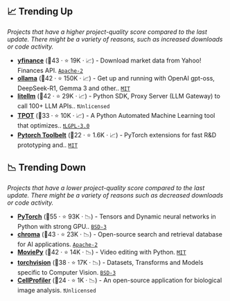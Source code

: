 ## 📈 Trending Up

_Projects that have a higher project-quality score compared to the last update. There might be a variety of reasons, such as increased downloads or code activity._

- <b><a href="https://github.com/ranaroussi/yfinance">yfinance</a></b> (🥇43 ·  ⭐ 19K · 📈) - Download market data from Yahoo! Finances API. <code><a href="http://bit.ly/3nYMfla">Apache-2</a></code>
- <b><a href="https://github.com/ollama/ollama">ollama</a></b> (🥈42 ·  ⭐ 150K · 📈) - Get up and running with OpenAI gpt-oss, DeepSeek-R1, Gemma 3 and other.. <code><a href="http://bit.ly/34MBwT8">MIT</a></code>
- <b><a href="https://github.com/BerriAI/litellm">litellm</a></b> (🥇42 ·  ⭐ 29K · 📈) - Python SDK, Proxy Server (LLM Gateway) to call 100+ LLM APIs.. <code>❗Unlicensed</code>
- <b><a href="https://github.com/EpistasisLab/tpot">TPOT</a></b> (🥈33 ·  ⭐ 10K · 📈) - A Python Automated Machine Learning tool that optimizes.. <code><a href="http://bit.ly/37RvQcA">❗️LGPL-3.0</a></code> <code><img src="https://git.io/JLy1F" style="display:inline;" width="13" height="13"></code>
- <b><a href="https://github.com/BloodAxe/pytorch-toolbelt">Pytorch Toolbelt</a></b> (🥉22 ·  ⭐ 1.6K · 📈) - PyTorch extensions for fast R&D prototyping and.. <code><a href="http://bit.ly/34MBwT8">MIT</a></code> <code><img src="https://git.io/JLy1Q" style="display:inline;" width="13" height="13"></code>

## 📉 Trending Down

_Projects that have a lower project-quality score compared to the last update. There might be a variety of reasons such as decreased downloads or code activity._

- <b><a href="https://github.com/pytorch/pytorch">PyTorch</a></b> (🥇55 ·  ⭐ 93K · 📉) - Tensors and Dynamic neural networks in Python with strong GPU.. <code><a href="http://bit.ly/3aKzpTv">BSD-3</a></code> <code><img src="https://git.io/JLy1Q" style="display:inline;" width="13" height="13"></code>
- <b><a href="https://github.com/chroma-core/chroma">chroma</a></b> (🥇43 ·  ⭐ 23K · 📉) - Open-source search and retrieval database for AI applications. <code><a href="http://bit.ly/3nYMfla">Apache-2</a></code>
- <b><a href="https://github.com/Zulko/moviepy">MoviePy</a></b> (🥇42 ·  ⭐ 14K · 📉) - Video editing with Python. <code><a href="http://bit.ly/34MBwT8">MIT</a></code>
- <b><a href="https://github.com/pytorch/vision">torchvision</a></b> (🥈38 ·  ⭐ 17K · 📉) - Datasets, Transforms and Models specific to Computer Vision. <code><a href="http://bit.ly/3aKzpTv">BSD-3</a></code> <code><img src="https://git.io/JLy1Q" style="display:inline;" width="13" height="13"></code>
- <b><a href="https://github.com/CellProfiler/CellProfiler">CellProfiler</a></b> (🥉24 ·  ⭐ 1K · 📉) - An open-source application for biological image analysis. <code>❗Unlicensed</code>

